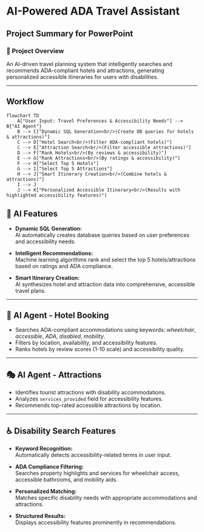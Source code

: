 
# AI-Powered ADA Travel Assistant

## Project Summary for PowerPoint

### 🎯 Project Overview

An AI-driven travel planning system that intelligently searches and recommends ADA-compliant hotels and attractions, generating personalized accessible itineraries for users with disabilities.

---

## Workflow
```mermaid
flowchart TD
    A["User Input: Travel Preferences & Accessibility Needs"] --> B{"AI Agent"}
    B --> C["Dynamic SQL Generation<br/>(Create DB queries for hotels & attractions)"]
    C --> D["Hotel Search<br/>(Filter ADA-compliant hotels)"]
    C --> E["Attraction Search<br/>(Filter accessible attractions)"]
    D --> F["Rank Hotels<br/>(By reviews & accessibility)"]
    E --> G["Rank Attractions<br/>(By ratings & accessibility)"]
    F --> H["Select Top 5 Hotels"]
    G --> I["Select Top 5 Attractions"]
    H --> J["Smart Itinerary Creation<br/>(Combine hotels & attractions)"]
    I --> J
    J --> K["Personalized Accessible Itinerary<br/>(Results with highlighted accessibility features)"]
```

## 🤖 AI Features

- **Dynamic SQL Generation:**  
    AI automatically creates database queries based on user preferences and accessibility needs.

- **Intelligent Recommendations:**  
    Machine learning algorithms rank and select the top 5 hotels/attractions based on ratings and ADA compliance.

- **Smart Itinerary Creation:**  
    AI synthesizes hotel and attraction data into comprehensive, accessible travel plans.

---

## 🏨 AI Agent - Hotel Booking

- Searches ADA-compliant accommodations using keywords: *wheelchair*, *accessible*, *ADA*, *disabled*, *mobility*.
- Filters by location, availability, and accessibility features.
- Ranks hotels by review scores (1-10 scale) and accessibility quality.

---

## 🎭 AI Agent - Attractions

- Identifies tourist attractions with disability accommodations.
- Analyzes `services_provided` field for accessibility features.
- Recommends top-rated accessible attractions by location.

---

## ♿ Disability Search Features

- **Keyword Recognition:**  
    Automatically detects accessibility-related terms in user input.

- **ADA Compliance Filtering:**  
    Searches property highlights and services for wheelchair access, accessible bathrooms, and mobility aids.

- **Personalized Matching:**  
    Matches specific disability needs with appropriate accommodations and attractions.

- **Structured Results:**  
    Displays accessibility features prominently in recommendations.
